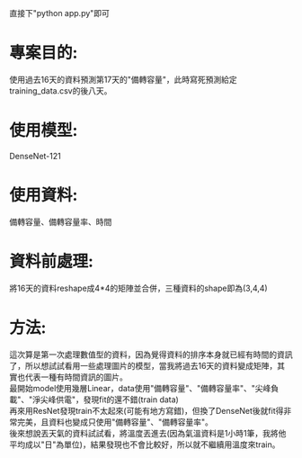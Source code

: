 直接下"python app.py"即可

# 專案目的:
使用過去16天的資料預測第17天的"備轉容量"，此時寫死預測給定training_data.csv的後八天。
# 使用模型:
DenseNet-121
# 使用資料:
備轉容量、備轉容量率、時間
# 資料前處理:
將16天的資料reshape成4*4的矩陣並合併，三種資料的shape即為(3,4,4)
# 方法:
這次算是第一次處理數值型的資料，因為覺得資料的排序本身就已經有時間的資訊了，所以想試試看用一些處理圖片的模型，當我將過去16天的資料變成矩陣，其實也代表一種有時間資訊的圖片。  
最開始model使用幾層Linear，data使用"備轉容量"、"備轉容量率"、"尖峰負載"、"淨尖峰供電"，發現fit的還不錯(train data)  
再來用ResNet發現train不太起來(可能有地方寫錯)，但換了DenseNet後就fit得非常完美，且資料也變成只使用"備轉容量"、"備轉容量率"。  
後來想說丟天氣的資料試試看，將溫度丟進去(因為氣溫資料是1小時1筆，我將他平均成以"日"為單位)，結果發現也不會比較好，所以就不繼續用溫度來train。